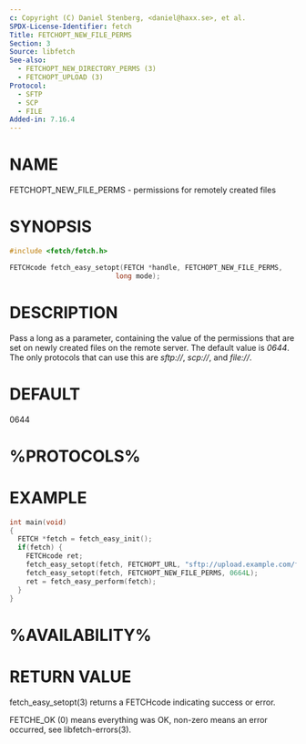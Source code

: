 ```yaml
---
c: Copyright (C) Daniel Stenberg, <daniel@haxx.se>, et al.
SPDX-License-Identifier: fetch
Title: FETCHOPT_NEW_FILE_PERMS
Section: 3
Source: libfetch
See-also:
  - FETCHOPT_NEW_DIRECTORY_PERMS (3)
  - FETCHOPT_UPLOAD (3)
Protocol:
  - SFTP
  - SCP
  - FILE
Added-in: 7.16.4
---
```


# NAME

FETCHOPT_NEW_FILE_PERMS - permissions for remotely created files

# SYNOPSIS

~~~c
#include <fetch/fetch.h>

FETCHcode fetch_easy_setopt(FETCH *handle, FETCHOPT_NEW_FILE_PERMS,
                          long mode);
~~~

# DESCRIPTION

Pass a long as a parameter, containing the value of the permissions that are
set on newly created files on the remote server. The default value is *0644*.
The only protocols that can use this are *sftp://*, *scp://*, and *file://*.

# DEFAULT

0644

# %PROTOCOLS%

# EXAMPLE

~~~c
int main(void)
{
  FETCH *fetch = fetch_easy_init();
  if(fetch) {
    FETCHcode ret;
    fetch_easy_setopt(fetch, FETCHOPT_URL, "sftp://upload.example.com/file.txt");
    fetch_easy_setopt(fetch, FETCHOPT_NEW_FILE_PERMS, 0664L);
    ret = fetch_easy_perform(fetch);
  }
}
~~~

# %AVAILABILITY%

# RETURN VALUE

fetch_easy_setopt(3) returns a FETCHcode indicating success or error.

FETCHE_OK (0) means everything was OK, non-zero means an error occurred, see
libfetch-errors(3).
